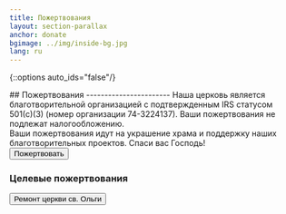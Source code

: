 ```yaml
---
title: Пожертвования
layout: section-parallax
anchor: donate
bgimage: ../img/inside-bg.jpg
lang: ru
---
```

{::options auto_ids="false"/}

<div class="section-title center" markdown="1">
## Пожертвования
-----------------------
Наша церковь является благотворительной организацией с подтвержденным IRS статусом 501(c)(3)
(номер организации 74-3224137). Ваши пожертвования не подлежат налогообложению.
<br>
Ваши пожертвования идут на украшение храма и поддержку наших благотворительных проектов. Спаси вас Господь!
</div>

<div class="space"></div>
<div class="row">
<div class="col-md-4 col-md-offset-4 text-center">
  <form action="https://www.paypal.com/cgi-bin/webscr" method="post" target="_blank" rel="noopener">
    <input type="hidden" name="cmd" value="_s-xclick">
    <input type="hidden" name="hosted_button_id" value="AHW38JCEJ29NC">
    <input type="hidden" name="amount" value="15.00">
    <button type="submit" class="btn btn-primary">Пожертвовать</button>
  </form>
</div>
</div>
<div class="space"></div>

### Целевые пожертвования
<div class="row">
<!-- <div class="col-md-4 text-center" markdown>
  <div class="space"></div>
  <form action="https://www.paypal.com/cgi-bin/webscr" method="post" target="_blank" rel="noopener">
    <input type="hidden" name="cmd" value="_s-xclick">
    <input type="hidden" name="hosted_button_id" value="T7PE9T2TWTHYQ">
    <input type="hidden" name="amount" value="50.00">
    <button type="submit" class="btn btn-primary">Новые настенные иконы</button>
  </form>
  <p>(<a href="donate-frescos.pdf" target="_blank">подробнее</a>)</p>
</div> -->
<div class="col-md-12 text-center">
  <div class="space"></div>
  <form action="https://www.paypal.com/cgi-bin/webscr" method="post" target="_blank" rel="noopener">
    <input type="hidden" name="cmd" value="_s-xclick">
    <input type="hidden" name="hosted_button_id" value="N7PZC3WSWY456">
    <input type="hidden" name="amount" value="50.00">
    <button type="submit" class="btn btn-primary">Ремонт церкви св. Ольги</button>
  </form>
  <!-- <p>(<a href="donate-olga.pdf" target="_blank">подробнее</a>)</p> -->
</div>
<!-- <div class="col-md-4 text-center">
  <div class="space"></div>
  <form action="https://www.paypal.com/cgi-bin/webscr" method="post" target="_blank" rel="noopener">
    <input type="hidden" name="cmd" value="_s-xclick">
    <input type="hidden" name="hosted_button_id" value="C5ZN58RSN84G2">
    <input type="hidden" name="amount" value="50.00">
    <button type="submit" class="btn btn-primary">На новую крышу трапезной</button>
  </form>
  <p>(<a href="donate-parish-hall.pdf" target="_blank">подробнее</a>)</p>
</div> -->
</div>
<div class="space"></div>
